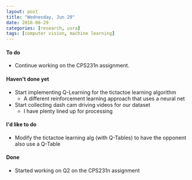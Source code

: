 ```yaml
---
layout: post
title: "Wednesday, Jun 29"
date: 2016-06-29
categories: [research, usra]
tags: [computer vision, machine learning]
---
```

#### To do
- Continue working on the CPS231n assignment.

#### Haven't done yet
- Start implementing Q-Learning for the tictactoe learning algorithm
	- A different reinforcement learning approach that uses a neural net
- Start collecting dash cam driving videos for our dataset
	- I have plenty lined up for processing

#### I'd like to do
- Modify the tictactoe learning alg (with Q-Tables) to have the opponent also use a Q-Table

#### Done
- Started working on Q2 on the CPS231n assignment
